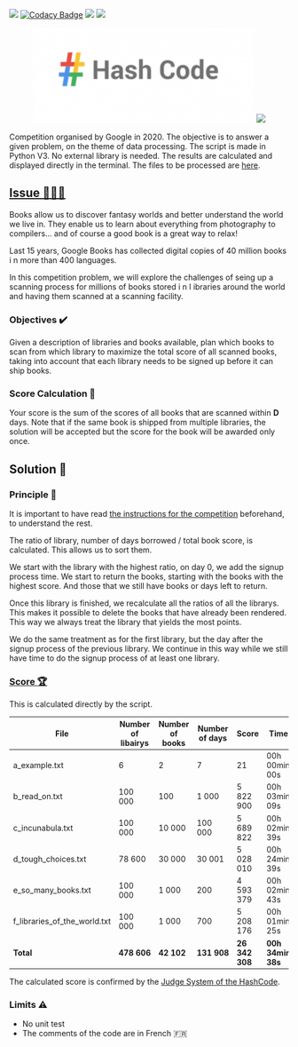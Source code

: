 <img src="https://img.shields.io/static/v1?style=flat&message=Python&logo=python&labelColor=FFD43B&color=FFD43B&logoColor=306998&label=%20"/> [![Codacy Badge](https://app.codacy.com/project/badge/Grade/27f12e9c8f1c4144a54253ea77c98a3c)](https://www.codacy.com/gh/EdouardGautier/Haschcode-2019/dashboard?utm_source=github.com&amp;utm_medium=referral&amp;utm_content=EdouardGautier/Haschcode-2019&amp;utm_campaign=Badge_Grade) <img src="https://img.shields.io/github/last-commit/Edouardgautier/Haschcode-2020"/> <img src="https://img.shields.io/github/v/tag/Edouardgautier/Haschcode-2020"/>
<p align="center">
    <a>
        <img  src="images\logo.png" alt="Hash Code Logo" width="400" height="">
        <img src="https://github-readme-stats.vercel.app/api/pin/?username=EdouardGautier&repo=Haschcode-2020&theme=default_repocard&show_icons=true"/>
    </a>
</p>

Competition organised by Google in 2020. The objective is to answer a given problem, on the theme of data processing.
The script is made in Python V3. No external library is needed.
The results are calculated and displayed directly in the terminal. The files to be processed are [here](Output).

## [Issue 📘📕📗](hashcode_2020_online_qualification_round.pdf)
Books allow us to discover fantasy worlds and better understand the world we live in.
They enable us to learn about everything from photography to compilers… and of course a good book is a great way to relax!

Last 15 years, Google Books has collected digital copies of 40 million books i n more
than 400 languages.

In this competition problem, we will explore the challenges of seing up a scanning
process for millions of books stored i n l ibraries around the world and having them scanned at a scanning facility.

### Objectives ✔️
Given a description of libraries and books available, plan which books to scan from which library to maximize the total score of all scanned books, taking into account that each library needs to be signed up before it can ship books.

### Score Calculation 🏅
Your score is the sum of the scores of all books that are scanned within **D** days. 
Note that if the same book is shipped from multiple libraries, the solution will be accepted but the score for the book will be awarded only once.

## Solution 🔨
### Principle 📘
It is important to have read [the instructions for the competition](hashcode_2020_online_qualification_round.pdf) beforehand, to understand the rest.

The ratio of library, number of days borrowed / total book score, is calculated. This allows us to sort them.

We start with the library with the highest ratio, on day 0, we add the signup process time.
We start to return the books, starting with the books with the highest score. And those that we still have books or days left to return.

Once this library is finished, we recalculate all the ratios of all the librarys. This makes it possible to delete the books that have already been rendered. This way we always treat the library that yields the most points.

We do the same treatment as for the first library, but the day after the signup process of the previous library. 
We continue in this way while we still have time to do the signup process of at least one library.

### [Score 🏆](images/Score.png)
This is calculated directly by the script.

File | Number of libairys | Number of books | Number of days | Score | Time 
------------ | ------------- | ------------ | ------------- | ------------ | ------------ |
a_example.txt | 6 | 2 | 7 | 21 | 00h 00min 00s
b_read_on.txt | 100 000 | 100 | 1 000 | 5 822 900 | 00h 03min 09s
c_incunabula.txt | 100 000 | 10 000 | 100 000 | 5 689 822 | 00h 02min 39s
d_tough_choices.txt | 78 600 | 30 000 | 30 001 | 5 028 010 | 00h 24min 39s
e_so_many_books.txt | 100 000 | 1 000 | 200 | 4 593 379 | 00h 02min 43s
f_libraries_of_the_world.txt | 100 000 | 1 000 | 700 | 5 208 176 | 00h 01min 25s
**Total** | **478 606** | **42 102** | **131 908** | **26 342 308** | **00h 34min 38s**

The calculated score is confirmed by the [Judge System of the HashCode](images/Score_google.png).

### Limits ⚠️
- No unit test
- The comments of the code are in French 🇫🇷